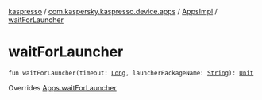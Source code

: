 [kaspresso](../../index.md) / [com.kaspersky.kaspresso.device.apps](../index.md) / [AppsImpl](index.md) / [waitForLauncher](./wait-for-launcher.md)

# waitForLauncher

`fun waitForLauncher(timeout: `[`Long`](https://kotlinlang.org/api/latest/jvm/stdlib/kotlin/-long/index.html)`, launcherPackageName: `[`String`](https://kotlinlang.org/api/latest/jvm/stdlib/kotlin/-string/index.html)`): `[`Unit`](https://kotlinlang.org/api/latest/jvm/stdlib/kotlin/-unit/index.html)

Overrides [Apps.waitForLauncher](../-apps/wait-for-launcher.md)

